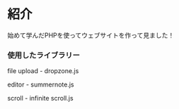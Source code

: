# 紹介
始めて学んだPHPを使ってウェブサイトを作って見ました！

### 使用したライブラリー
file upload - dropzone.js

editor - summernote.js

scroll - infinite scroll.js
